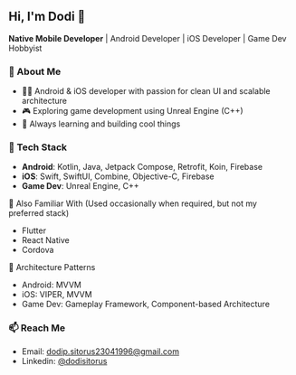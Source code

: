 ## Hi, I'm Dodi 👋  
**Native Mobile Developer** | Android Developer | iOS Developer | Game Dev Hobbyist

### 🚀 About Me
- 👨‍💻 Android & iOS developer with passion for clean UI and scalable architecture  
- 🎮 Exploring game development using Unreal Engine (C++)  
- 🧠 Always learning and building cool things

### 🔧 Tech Stack
- **Android**: Kotlin, Java, Jetpack Compose, Retrofit, Koin, Firebase
- **iOS**: Swift, SwiftUI, Combine, Objective-C, Firebase
- **Game Dev**: Unreal Engine, C++

🧪 Also Familiar With
(Used occasionally when required, but not my preferred stack)
- Flutter
- React Native
- Cordova

🧱 Architecture Patterns
- Android: MVVM
- iOS: VIPER, MVVM
- Game Dev: Gameplay Framework, Component-based Architecture

### 📫 Reach Me
- Email: dodip.sitorus23041996@gmail.com
- Linkedin: [@dodisitorus](https://www.linkedin.com/in/dodipsitorus/)
